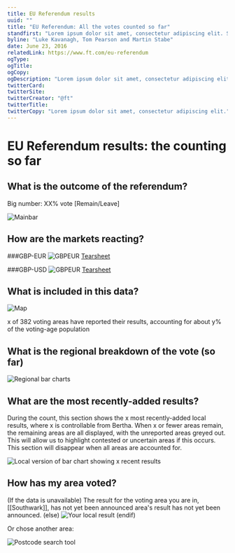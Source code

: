 ```yaml
---
title: EU Referendum results
uuid: ""
title: "EU Referendum: All the votes counted so far"
standfirst: "Lorem ipsum dolor sit amet, consectetur adipiscing elit. Sed nunc lorem, finibus vitae iaculis non, aliquam volutpat nulla. Pellentesque convallis quam sit amet dolor mollis sodales. Sed eu commodo elit."
byline: "Luke Kavanagh, Tom Pearson and Martin Stabe"
date: June 23, 2016
relatedLink: https://www.ft.com/eu-referendum
ogType: 
ogTitle:
ogCopy: 
ogDescription: "Lorem ipsum dolor sit amet, consectetur adipiscing elit. Sed nunc lorem, finibus vitae iaculis non, aliquam volutpat nulla. Pellentesque convallis quam sit amet dolor mollis sodales. Sed eu commodo elit."
twitterCard:
twitterSite:
twitterCreator: "@ft"
twitterTitle: 
twitterCopy: "Lorem ipsum dolor sit amet, consectetur adipiscing elit."
---
```


# EU Referendum results: the counting so far

## What is the outcome of the referendum?

Big number: XX% vote [Remain/Leave]

![Mainbar](img/mainbar.png)

## How are the markets reacting?

###GBP-EUR
![GBPEUR](img/gbpeur.png)
[Tearsheet](http://markets.ft.com/research/Markets/Tearsheets/Summary?s=EURGBP)

###GBP-USD
![GBPEUR](img/gbpusd.png)
[Tearsheet](http://markets.ft.com/research/Markets/Tearsheets/Summary?s=USDGBP)

## What is included in this data?

![Map](img/map.png)

x of 382 voting areas have reported their results, accounting for about y% of the voting-age population

## What is the regional breakdown of the vote (so far)

![Regional bar charts](img/regional.png)

## What are the most recently-added results?

During the count, this section shows the x most recently-added local results, where x is controllable from Bertha. When x or fewer areas remain, the remaining areas are all displayed, with the unreported areas greyed out. This will allow us to highlight contested or uncertain areas if this occurs. This section will disappear when all areas are accounted for.

![Local version of bar chart showing x recent results](img/recent.png)

## How has my area voted?

(If the data is unavailable)
The result for the voting area you are in, [[Southwark]], has not yet been announced area's result has not yet been announced.
(else)
![Your local result](img/local.png)
(endif)

Or chose another area: 

![Postcode search tool](img/postcode.png)
